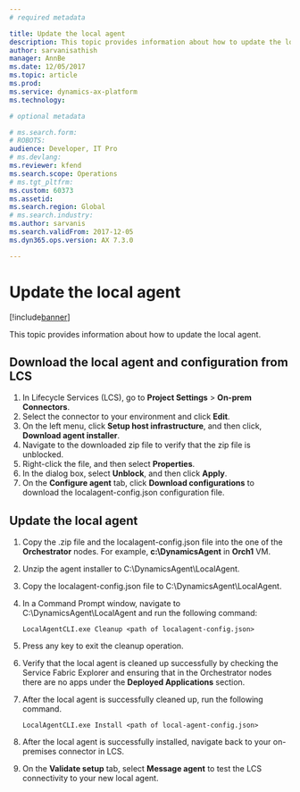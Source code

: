 ```yaml
---
# required metadata

title: Update the local agent
description: This topic provides information about how to update the local agent.
author: sarvanisathish
manager: AnnBe
ms.date: 12/05/2017
ms.topic: article
ms.prod: 
ms.service: dynamics-ax-platform
ms.technology: 

# optional metadata

# ms.search.form: 
# ROBOTS: 
audience: Developer, IT Pro
# ms.devlang: 
ms.reviewer: kfend
ms.search.scope: Operations
# ms.tgt_pltfrm: 
ms.custom: 60373
ms.assetid: 
ms.search.region: Global
# ms.search.industry: 
ms.author: sarvanis
ms.search.validFrom: 2017-12-05
ms.dyn365.ops.version: AX 7.3.0

---
```

# Update the local agent

[!include[banner](../includes/banner.md)]

This topic provides information about how to update the local agent.

## Download the local agent and configuration from LCS 

1. In Lifecycle Services (LCS), go to **Project Settings** > **On-prem Connectors**. 
2. Select the connector to your environment and click **Edit**. 
3. On the left menu, click **Setup host infrastructure**, and then click, **Download agent installer**.
4. Navigate to the downloaded zip file to verify that the zip file is unblocked. 
5. Right-click the file, and then select **Properties**. 
6. In the dialog box, select **Unblock**, and then click **Apply**. 
7. On the **Configure agent** tab, click **Download configurations** to download the localagent-config.json configuration file. 

## Update the local agent 

1. Copy the .zip file and the localagent-config.json file into the one of the **Orchestrator** nodes. For example, **c:\DynamicsAgent** in **Orch1** VM. 
2. Unzip the agent installer to C:\DynamicsAgent\LocalAgent. 
3. Copy the localagent-config.json file to C:\DynamicsAgent\LocalAgent. 
4. In a Command Prompt window, navigate to C:\DynamicsAgent\LocalAgent and run the following command:

   ```LocalAgentCLI.exe Cleanup <path of localagent-config.json> ``` 

5. Press any key to exit the cleanup operation. 
6. Verify that the local agent is cleaned up successfully by checking the Service Fabric Explorer and ensuring that in the Orchestrator nodes there are no apps under the **Deployed Applications** section.
7. After the local agent is successfully cleaned up, run the following command. 

    ```LocalAgentCLI.exe Install <path of local-agent-config.json>``` 

8. After the local agent is successfully installed, navigate back to your on-premises connector in LCS. 
9. On the **Validate setup** tab, select **Message agent** to test the LCS connectivity to your new local agent. 
